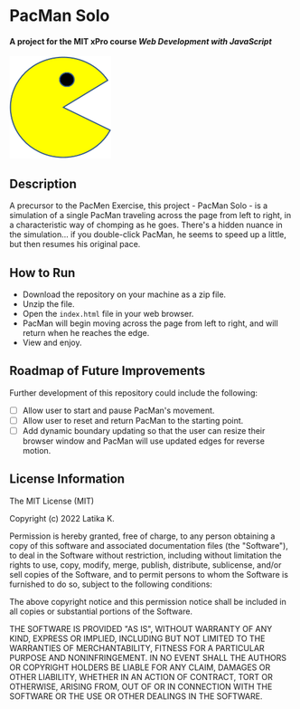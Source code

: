 # PacMan Solo

#### A project for the MIT xPro course *Web Development with JavaScript*

<img src="https://github.com/lkmitx/pacman-solo/blob/main/images/PacMan1.png" width="180" height="180">

## Description

A precursor to the PacMen Exercise, this project - PacMan Solo - is a simulation of a single PacMan traveling across the page from left to right, in a characteristic way of chomping as he goes. There's a hidden nuance in the simulation... if you double-click PacMan, he seems to speed up a little, but then resumes his original pace.

## How to Run

- Download the repository on your machine as a zip file.
- Unzip the file.
- Open the `index.html` file in your web browser.
- PacMan will begin moving across the page from left to right, and will return when he reaches the edge.
- View and enjoy.

## Roadmap of Future Improvements

Further development of this repository could include the following:

- [ ] Allow user to start and pause PacMan's movement.
- [ ] Allow user to reset and return PacMan to the starting point.
- [ ] Add dynamic boundary updating so that the user can resize their browser window and PacMan will use updated edges for reverse motion.

## License Information

The MIT License (MIT)

Copyright (c) 2022 Latika K.

Permission is hereby granted, free of charge, to any person obtaining a copy of this software and associated documentation files (the "Software"), to deal in the Software without restriction, including without limitation the rights to use, copy, modify, merge, publish, distribute, sublicense, and/or sell copies of the Software, and to permit persons to whom the Software is furnished to do so, subject to the following conditions:

The above copyright notice and this permission notice shall be included in all copies or substantial portions of the Software.

THE SOFTWARE IS PROVIDED "AS IS", WITHOUT WARRANTY OF ANY KIND, EXPRESS OR IMPLIED, INCLUDING BUT NOT LIMITED TO THE WARRANTIES OF MERCHANTABILITY, FITNESS FOR A PARTICULAR PURPOSE AND NONINFRINGEMENT. IN NO EVENT SHALL THE AUTHORS OR COPYRIGHT HOLDERS BE LIABLE FOR ANY CLAIM, DAMAGES OR OTHER LIABILITY, WHETHER IN AN ACTION OF CONTRACT, TORT OR OTHERWISE, ARISING FROM, OUT OF OR IN CONNECTION WITH THE SOFTWARE OR THE USE OR OTHER DEALINGS IN THE SOFTWARE.
